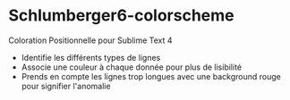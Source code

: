 # Schlumberger6-colorscheme
Coloration Positionnelle pour Sublime Text 4

- Identifie les différents types de lignes
- Associe une couleur à chaque donnée pour plus de lisibilité 
- Prends en compte les lignes trop longues avec une background rouge pour signifier l'anomalie
 

